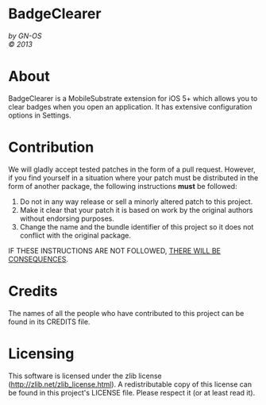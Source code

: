 BadgeClearer
============
*by GN-OS*<br>
*© 2013*

About
=====
BadgeClearer is a MobileSubstrate extension for iOS 5+ which allows you to clear badges when you open an application.
It has extensive configuration options in Settings.

Contribution
============
We will gladly accept tested patches in the form of a pull request. 
However, if you find yourself in a situation where your patch must be distributed in the form of another package, 
the following instructions __must__ be followed:

1. Do not in any way release or sell a minorly altered patch to this project.
2. Make it clear that your patch it is based on work by the original authors without endorsing purposes.
3. Change the name and the bundle identifier of this project so it does not conflict with the original package.

IF THESE INSTRUCTIONS ARE NOT FOLLOWED, [THERE WILL BE CONSEQUENCES](www.youtube.com/watch?v=FSt1ptsOjL0).

Credits
=======
The names of all the people who have contributed to this project can be found in its CREDITS file.

Licensing
=========
This software is licensed under the zlib license (http://zlib.net/zlib_license.html).
A redistributable copy of this license can be found in this project's LICENSE file.
Please respect it (or at least read it).
